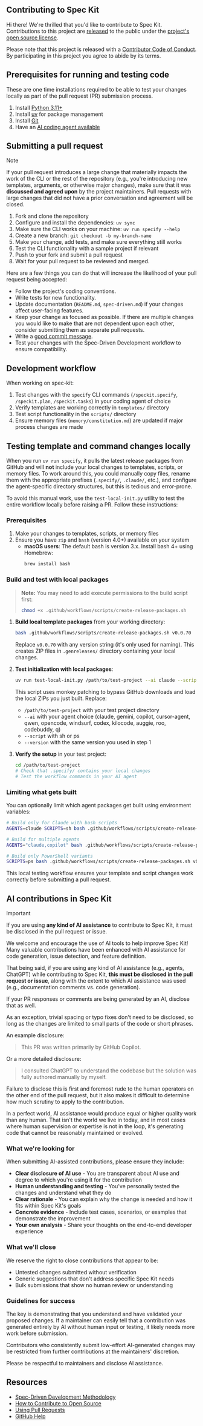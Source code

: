 ## Contributing to Spec Kit

Hi there! We're thrilled that you'd like to contribute to Spec Kit. Contributions to this project are [released](https://help.github.com/articles/github-terms-of-service/#6-contributions-under-repository-license) to the public under the [project's open source license](LICENSE).

Please note that this project is released with a [Contributor Code of Conduct](CODE_OF_CONDUCT.md). By participating in this project you agree to abide by its terms.

## Prerequisites for running and testing code

These are one time installations required to be able to test your changes locally as part of the pull request (PR) submission process.

1. Install [Python 3.11+](https://www.python.org/downloads/)
1. Install [uv](https://docs.astral.sh/uv/) for package management
1. Install [Git](https://git-scm.com/downloads)
1. Have an [AI coding agent available](README.md#-supported-ai-agents)

## Submitting a pull request

>[!NOTE]
>If your pull request introduces a large change that materially impacts the work of the CLI or the rest of the repository (e.g., you're introducing new templates, arguments, or otherwise major changes), make sure that it was **discussed and agreed upon** by the project maintainers. Pull requests with large changes that did not have a prior conversation and agreement will be closed.

1. Fork and clone the repository
1. Configure and install the dependencies: `uv sync`
1. Make sure the CLI works on your machine: `uv run specify --help`
1. Create a new branch: `git checkout -b my-branch-name`
1. Make your change, add tests, and make sure everything still works
1. Test the CLI functionality with a sample project if relevant
1. Push to your fork and submit a pull request
1. Wait for your pull request to be reviewed and merged.

Here are a few things you can do that will increase the likelihood of your pull request being accepted:

- Follow the project's coding conventions.
- Write tests for new functionality.
- Update documentation (`README.md`, `spec-driven.md`) if your changes affect user-facing features.
- Keep your change as focused as possible. If there are multiple changes you would like to make that are not dependent upon each other, consider submitting them as separate pull requests.
- Write a [good commit message](http://tbaggery.com/2008/04/19/a-note-about-git-commit-messages.html).
- Test your changes with the Spec-Driven Development workflow to ensure compatibility.

## Development workflow

When working on spec-kit:

1. Test changes with the `specify` CLI commands (`/speckit.specify`, `/speckit.plan`, `/speckit.tasks`) in your coding agent of choice
2. Verify templates are working correctly in `templates/` directory
3. Test script functionality in the `scripts/` directory
4. Ensure memory files (`memory/constitution.md`) are updated if major process changes are made

## Testing template and command changes locally

When you run `uv run specify`, it pulls the latest release packages from GitHub and will **not** include your local changes to templates, scripts, or memory files. To work around this, you could manually copy files, rename them with the appropriate prefixes (`.specify/`, `.claude/`, etc.), and configure the agent-specific directory structures, but this is tedious and error-prone.

To avoid this manual work, use the `test-local-init.py` utility to test the entire workflow locally before raising a PR. Follow these instructions:

### Prerequisites

1. Make your changes to templates, scripts, or memory files
1. Ensure you have `zip` and `bash` (version 4.0+) available on your system
   - **macOS users**: The default bash is version 3.x. Install bash 4+ using Homebrew:
     ```bash
     brew install bash
     ```

### Build and test with local packages

> **Note:** You may need to add execute permissions to the build script first:
> ```bash
> chmod +x .github/workflows/scripts/create-release-packages.sh
> ```

1. **Build local template packages** from your working directory:
   ```bash
   bash .github/workflows/scripts/create-release-packages.sh v0.0.70
   ```
   Replace `v0.0.70` with any version string (it's only used for naming). This creates ZIP files in `.genreleases/` directory containing your local changes.

1. **Test initialization with local packages**:
   ```bash
   uv run test-local-init.py /path/to/test-project --ai claude --script sh --version v0.0.70
   ```

   This script uses monkey patching to bypass GitHub downloads and load the local ZIPs you just built. Replace:
   - `/path/to/test-project` with your test project directory
   - `--ai` with your agent choice (claude, gemini, copilot, cursor-agent, qwen, opencode, windsurf, codex, kilocode, auggie, roo, codebuddy, q)
   - `--script` with sh or ps
   - `--version` with the same version you used in step 1

1. **Verify the setup** in your test project:
   ```bash
   cd /path/to/test-project
   # Check that .specify/ contains your local changes
   # Test the workflow commands in your AI agent
   ```

### Limiting what gets built

You can optionally limit which agent packages get built using environment variables:

```bash
# Build only for Claude with bash scripts
AGENTS=claude SCRIPTS=sh bash .github/workflows/scripts/create-release-packages.sh v0.0.70

# Build for multiple agents
AGENTS="claude,copilot" bash .github/workflows/scripts/create-release-packages.sh v0.0.70

# Build only PowerShell variants
SCRIPTS=ps bash .github/workflows/scripts/create-release-packages.sh v0.0.70
```

This local testing workflow ensures your template and script changes work correctly before submitting a pull request.

## AI contributions in Spec Kit

> [!IMPORTANT]
>
> If you are using **any kind of AI assistance** to contribute to Spec Kit,
> it must be disclosed in the pull request or issue.

We welcome and encourage the use of AI tools to help improve Spec Kit! Many valuable contributions have been enhanced with AI assistance for code generation, issue detection, and feature definition.

That being said, if you are using any kind of AI assistance (e.g., agents, ChatGPT) while contributing to Spec Kit,
**this must be disclosed in the pull request or issue**, along with the extent to which AI assistance was used (e.g., documentation comments vs. code generation).

If your PR responses or comments are being generated by an AI, disclose that as well.

As an exception, trivial spacing or typo fixes don't need to be disclosed, so long as the changes are limited to small parts of the code or short phrases.

An example disclosure:

> This PR was written primarily by GitHub Copilot.

Or a more detailed disclosure:

> I consulted ChatGPT to understand the codebase but the solution
> was fully authored manually by myself.

Failure to disclose this is first and foremost rude to the human operators on the other end of the pull request, but it also makes it difficult to
determine how much scrutiny to apply to the contribution.

In a perfect world, AI assistance would produce equal or higher quality work than any human. That isn't the world we live in today, and in most cases
where human supervision or expertise is not in the loop, it's generating code that cannot be reasonably maintained or evolved.

### What we're looking for

When submitting AI-assisted contributions, please ensure they include:

- **Clear disclosure of AI use** - You are transparent about AI use and degree to which you're using it for the contribution
- **Human understanding and testing** - You've personally tested the changes and understand what they do
- **Clear rationale** - You can explain why the change is needed and how it fits within Spec Kit's goals  
- **Concrete evidence** - Include test cases, scenarios, or examples that demonstrate the improvement
- **Your own analysis** - Share your thoughts on the end-to-end developer experience

### What we'll close

We reserve the right to close contributions that appear to be:

- Untested changes submitted without verification
- Generic suggestions that don't address specific Spec Kit needs
- Bulk submissions that show no human review or understanding

### Guidelines for success

The key is demonstrating that you understand and have validated your proposed changes. If a maintainer can easily tell that a contribution was generated entirely by AI without human input or testing, it likely needs more work before submission.

Contributors who consistently submit low-effort AI-generated changes may be restricted from further contributions at the maintainers' discretion.

Please be respectful to maintainers and disclose AI assistance.

## Resources

- [Spec-Driven Development Methodology](./spec-driven.md)
- [How to Contribute to Open Source](https://opensource.guide/how-to-contribute/)
- [Using Pull Requests](https://help.github.com/articles/about-pull-requests/)
- [GitHub Help](https://help.github.com)

